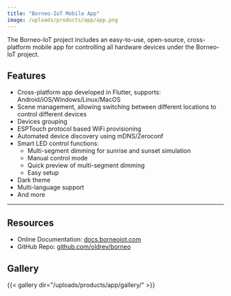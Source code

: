 ```yaml
---
title: "Borneo-IoT Mobile App"
image: /uploads/products/app/app.png
---
```


The Borneo-IoT project includes an easy-to-use, open-source, cross-platform mobile app for controlling all hardware devices under the Borneo-IoT project.

## Features

* Cross-platform app developed in Flutter, supports: Android/iOS/Windows/Linux/MacOS
* Scene management, allowing switching between different locations to control different devices
* Devices grouping
* ESPTouch protocol based WiFi provisioning
* Automated device discovery using mDNS/Zeroconf
* Smart LED control functions:
    - Multi-segment dimming for sunrise and sunset simulation
    - Manual control mode
    - Quick preview of multi-segment dimming
    - Easy setup
* Dark theme
* Multi-language support
* And more


---

## Resources

* Online Documentation: [docs.borneoiot.com](https://docs.borneoiot.com/mobile-app)
* GitHub Repo: [github.com/oldrev/borneo](https://github.com/oldrev/borneo)


## Gallery

{{< gallery dir="/uploads/products/app/gallery/" >}}